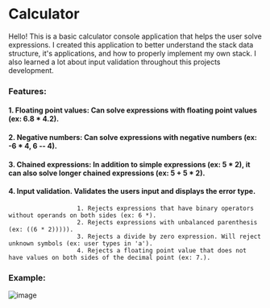 # Calculator

Hello! This is a basic calculator console application that helps the user solve expressions. I created this application to better understand the stack data structure, it's applications, and how to properly implement my own stack. I also learned a lot about input validation throughout this projects development.

### Features:
#### 1. Floating point values: Can solve expressions with floating point values (ex: 6.8 * 4.2).
#### 2. Negative numbers: Can solve expressions with negative numbers (ex: -6 * 4, 6 -- 4).
#### 3. Chained expressions: In addition to simple expressions (ex: 5 * 2), it can also solve longer chained expressions (ex: 5 + 5 * 2).
#### 4. Input validation. Validates the users input and displays the error type. 
                       1. Rejects expressions that have binary operators without operands on both sides (ex: 6 *).
                       2. Rejects expressions with unbalanced parenthesis (ex: ((6 * 2))))). 
                       3. Rejects a divide by zero expression. Will reject unknown symbols (ex: user types in 'a').
                       4. Rejects a floating point value that does not have values on both sides of the decimal point (ex: 7.).

### Example:
![image](https://user-images.githubusercontent.com/74218894/158117328-9d83ab2a-13ed-4098-aff7-f20e9b4798f7.png)

